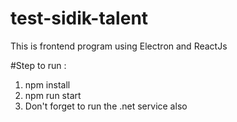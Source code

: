 # test-sidik-talent

This is frontend program using Electron and ReactJs

#Step to run :
1. npm install
2. npm run start
3. Don't forget to run the .net service also

